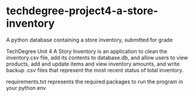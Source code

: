 # techdegree-project4-a-store-inventory
A python database containing a store inventory, submitted for grade

TechDegree Unit 4 A Story Inventory is an application to clean the inventory.csv file, add its contents to database.db, and allow users to view products, add and update items and view inventory amounts, and write backup .csv files that represent the most recent status of total inventory.

requirements.txt represents the required packages to run the program in your python env
